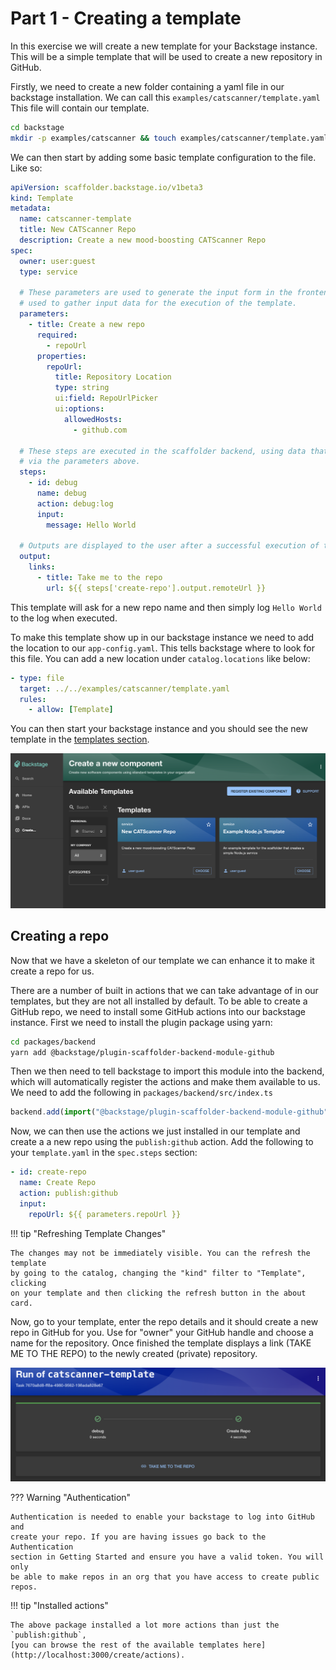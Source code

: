 # Part 1 - Creating a template

In this exercise we will create a new template for your Backstage instance. This
will be a simple template that will be used to create a new repository in
GitHub.

Firstly, we need to create a new folder containing a yaml file in our backstage
installation. We can call this `examples/catscanner/template.yaml` This file
will contain our template.

```bash
cd backstage
mkdir -p examples/catscanner && touch examples/catscanner/template.yaml
```

We can then start by adding some basic template configuration to the file. Like
so:

```yaml
apiVersion: scaffolder.backstage.io/v1beta3
kind: Template
metadata:
  name: catscanner-template
  title: New CATScanner Repo
  description: Create a new mood-boosting CATScanner Repo
spec:
  owner: user:guest
  type: service

  # These parameters are used to generate the input form in the frontend, and are
  # used to gather input data for the execution of the template.
  parameters:
    - title: Create a new repo
      required:
        - repoUrl
      properties:
        repoUrl:
          title: Repository Location
          type: string
          ui:field: RepoUrlPicker
          ui:options:
            allowedHosts:
              - github.com

  # These steps are executed in the scaffolder backend, using data that we gathered
  # via the parameters above.
  steps:
    - id: debug
      name: debug
      action: debug:log
      input:
        message: Hello World

  # Outputs are displayed to the user after a successful execution of the template.
  output:
    links:
      - title: Take me to the repo
        url: ${{ steps['create-repo'].output.remoteUrl }}
```

This template will ask for a new repo name and then simply log `Hello World` to
the log when executed.

To make this template show up in our backstage instance we need to add the
location to our `app-config.yaml`. This tells backstage where to look for this
file. You can add a new location under `catalog.locations` like below:

```yaml
- type: file
  target: ../../examples/catscanner/template.yaml
  rules:
    - allow: [Template]
```

You can then start your backstage instance and you should see the new template
in the [templates section](http://localhost:3000/create?filters%5Bkind%5D=template&filters%5Buser%5D=all).

![Cat scanner template](./assets/part_1_cat_scanner_template.png)

## Creating a repo

Now that we have a skeleton of our template we can enhance it to make it create
a repo for us.

There are a number of built in actions that we can take advantage of in our
templates, but they are not all installed by default. To be able to create a
GitHub repo, we need to install some GitHub actions into our backstage instance.
First we need to install the plugin package using yarn:

```bash
cd packages/backend
yarn add @backstage/plugin-scaffolder-backend-module-github
```

Then we then need to tell backstage to import this module into the backend,
which will automatically register the actions and make them available to us. We
need to add the following in `packages/backend/src/index.ts`

```typescript
backend.add(import("@backstage/plugin-scaffolder-backend-module-github"));
```

Now, we can then use the actions we just installed in our template and create a
a new repo using the `publish:github` action. Add the following to your
`template.yaml` in the `spec.steps` section:

```yaml
- id: create-repo
  name: Create Repo
  action: publish:github
  input:
    repoUrl: ${{ parameters.repoUrl }}
```

!!! tip "Refreshing Template Changes"

    The changes may not be immediately visible. You can the refresh the template
    by going to the catalog, changing the "kind" filter to "Template", clicking
    on your template and then clicking the refresh button in the about card.

Now, go to your template, enter the repo details and it should create a new repo
in GitHub for you. Use for "owner" your GitHub handle and choose a name for the repository. Once finished the template displays a link (TAKE ME TO THE REPO) to the newly created (private) repository.

![Cat scanner repo](./assets/part_1_cat_scanner_repo.png)

??? Warning "Authentication"

    Authentication is needed to enable your backstage to log into GitHub and
    create your repo. If you are having issues go back to the Authentication
    section in Getting Started and ensure you have a valid token. You will only
    be able to make repos in an org that you have access to create public repos.

!!! tip "Installed actions"

    The above package installed a lot more actions than just the `publish:github`,
    [you can browse the rest of the available templates here](http://localhost:3000/create/actions).
